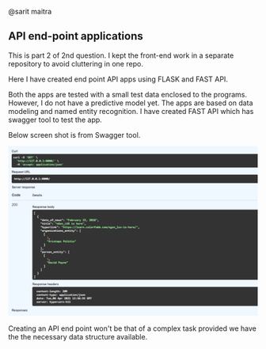 @sarit maitra

## API end-point applications

This is part 2 of 2nd question. I kept the front-end work in a separate repository to avoid cluttering in one repo.

Here I have created end point API apps using FLASK and FAST API.

Both the apps are tested with a small test data enclosed to the programs. However, I do not have a predictive model yet. The apps are based on data modeling and named entity recognition. I have created FAST API which has swagger tool to test the app.

Below screen shot is from Swagger tool.

![](image/Swagger_Response.PNG)

Creating an API end point won't be that of a complex task provided we have the the necessary data structure available.  


